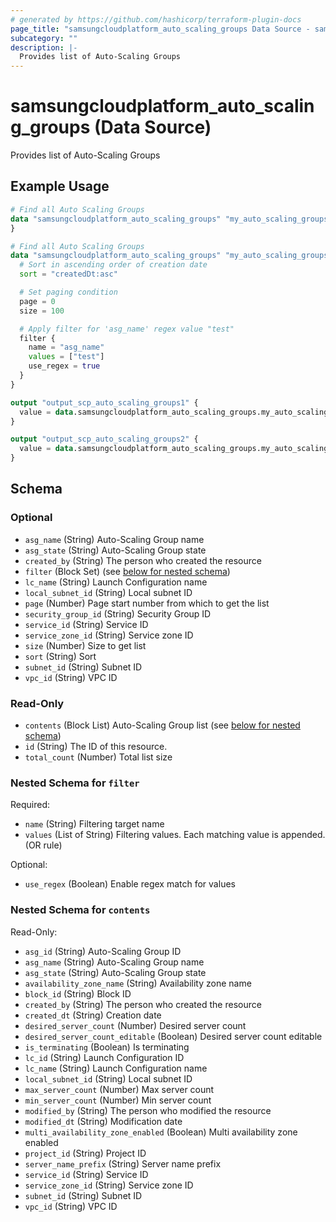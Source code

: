 ```yaml
---
# generated by https://github.com/hashicorp/terraform-plugin-docs
page_title: "samsungcloudplatform_auto_scaling_groups Data Source - samsungcloudplatform"
subcategory: ""
description: |-
  Provides list of Auto-Scaling Groups
---
```


# samsungcloudplatform_auto_scaling_groups (Data Source)

Provides list of Auto-Scaling Groups

## Example Usage

```terraform
# Find all Auto Scaling Groups
data "samsungcloudplatform_auto_scaling_groups" "my_auto_scaling_groups1" {
}

# Find all Auto Scaling Groups
data "samsungcloudplatform_auto_scaling_groups" "my_auto_scaling_groups2" {
  # Sort in ascending order of creation date
  sort = "createdDt:asc"

  # Set paging condition
  page = 0
  size = 100

  # Apply filter for 'asg_name' regex value "test"
  filter {
    name = "asg_name"
    values = ["test"]
    use_regex = true
  }
}

output "output_scp_auto_scaling_groups1" {
  value = data.samsungcloudplatform_auto_scaling_groups.my_auto_scaling_groups1
}

output "output_scp_auto_scaling_groups2" {
  value = data.samsungcloudplatform_auto_scaling_groups.my_auto_scaling_groups2
}
```

<!-- schema generated by tfplugindocs -->
## Schema

### Optional

- `asg_name` (String) Auto-Scaling Group name
- `asg_state` (String) Auto-Scaling Group state
- `created_by` (String) The person who created the resource
- `filter` (Block Set) (see [below for nested schema](#nestedblock--filter))
- `lc_name` (String) Launch Configuration name
- `local_subnet_id` (String) Local subnet ID
- `page` (Number) Page start number from which to get the list
- `security_group_id` (String) Security Group ID
- `service_id` (String) Service ID
- `service_zone_id` (String) Service zone ID
- `size` (Number) Size to get list
- `sort` (String) Sort
- `subnet_id` (String) Subnet ID
- `vpc_id` (String) VPC ID

### Read-Only

- `contents` (Block List) Auto-Scaling Group list (see [below for nested schema](#nestedblock--contents))
- `id` (String) The ID of this resource.
- `total_count` (Number) Total list size

<a id="nestedblock--filter"></a>
### Nested Schema for `filter`

Required:

- `name` (String) Filtering target name
- `values` (List of String) Filtering values. Each matching value is appended. (OR rule)

Optional:

- `use_regex` (Boolean) Enable regex match for values


<a id="nestedblock--contents"></a>
### Nested Schema for `contents`

Read-Only:

- `asg_id` (String) Auto-Scaling Group ID
- `asg_name` (String) Auto-Scaling Group name
- `asg_state` (String) Auto-Scaling Group state
- `availability_zone_name` (String) Availability zone name
- `block_id` (String) Block ID
- `created_by` (String) The person who created the resource
- `created_dt` (String) Creation date
- `desired_server_count` (Number) Desired server count
- `desired_server_count_editable` (Boolean) Desired server count editable
- `is_terminating` (Boolean) Is terminating
- `lc_id` (String) Launch Configuration ID
- `lc_name` (String) Launch Configuration name
- `local_subnet_id` (String) Local subnet ID
- `max_server_count` (Number) Max server count
- `min_server_count` (Number) Min server count
- `modified_by` (String) The person who modified the resource
- `modified_dt` (String) Modification date
- `multi_availability_zone_enabled` (Boolean) Multi availability zone enabled
- `project_id` (String) Project ID
- `server_name_prefix` (String) Server name prefix
- `service_id` (String) Service ID
- `service_zone_id` (String) Service zone ID
- `subnet_id` (String) Subnet ID
- `vpc_id` (String) VPC ID


